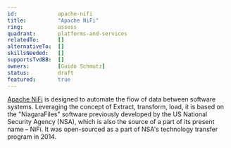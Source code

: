 ```yaml
---
id: 			apache-nifi
title:          "Apache NiFi"
ring:           assess
quadrant:       platforms-and-services
relatedTo:		[]
alternativeTo:	[]
skillsNeeded:	[]
supportsTvdBB:	[]
owners:         [Guido Schmutz]  
status:			draft
featured:       true
---
```


[Apache NiFi](https://nifi.apache.org/) is designed to automate the flow of data between software systems. Leveraging the concept of Extract, transform, load, it is based on the "NiagaraFiles" software previously developed by the US National Security Agency (NSA), which is also the source of a part of its present name – NiFi. It was open-sourced as a part of NSA's technology transfer program in 2014.